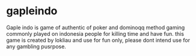 # gapleindo

Gaple indo is game of authentic of poker and dominoqq method gaming commonly played on indonesia people for killing time and have fun.
this game is created by lokliau and use for fun only, please dont intend use for any gambling pusrpose.
